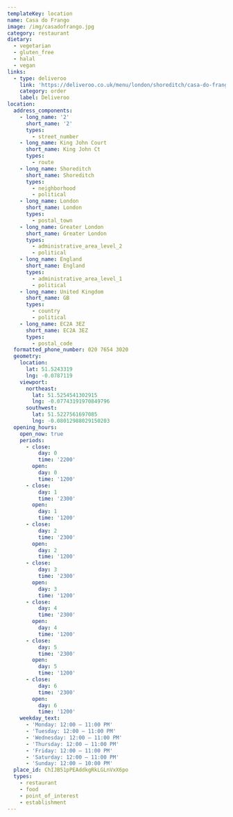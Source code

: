```yaml
---
templateKey: location
name: Casa do Frango
image: /img/casadofrango.jpg
category: restaurant
dietary:
  - vegetarian
  - gluten_free
  - halal
  - vegan
links:
  - type: deliveroo
    link: 'https://deliveroo.co.uk/menu/london/shoreditch/casa-do-frango-shoreditch'
    category: order
    label: Deliveroo
location:
  address_components:
    - long_name: '2'
      short_name: '2'
      types:
        - street_number
    - long_name: King John Court
      short_name: King John Ct
      types:
        - route
    - long_name: Shoreditch
      short_name: Shoreditch
      types:
        - neighborhood
        - political
    - long_name: London
      short_name: London
      types:
        - postal_town
    - long_name: Greater London
      short_name: Greater London
      types:
        - administrative_area_level_2
        - political
    - long_name: England
      short_name: England
      types:
        - administrative_area_level_1
        - political
    - long_name: United Kingdom
      short_name: GB
      types:
        - country
        - political
    - long_name: EC2A 3EZ
      short_name: EC2A 3EZ
      types:
        - postal_code
  formatted_phone_number: 020 7654 3020
  geometry:
    location:
      lat: 51.5243319
      lng: -0.0787119
    viewport:
      northeast:
        lat: 51.5254541302915
        lng: -0.07743191970849796
      southwest:
        lat: 51.5227561697085
        lng: -0.08012988029150203
  opening_hours:
    open_now: true
    periods:
      - close:
          day: 0
          time: '2200'
        open:
          day: 0
          time: '1200'
      - close:
          day: 1
          time: '2300'
        open:
          day: 1
          time: '1200'
      - close:
          day: 2
          time: '2300'
        open:
          day: 2
          time: '1200'
      - close:
          day: 3
          time: '2300'
        open:
          day: 3
          time: '1200'
      - close:
          day: 4
          time: '2300'
        open:
          day: 4
          time: '1200'
      - close:
          day: 5
          time: '2300'
        open:
          day: 5
          time: '1200'
      - close:
          day: 6
          time: '2300'
        open:
          day: 6
          time: '1200'
    weekday_text:
      - 'Monday: 12:00 – 11:00 PM'
      - 'Tuesday: 12:00 – 11:00 PM'
      - 'Wednesday: 12:00 – 11:00 PM'
      - 'Thursday: 12:00 – 11:00 PM'
      - 'Friday: 12:00 – 11:00 PM'
      - 'Saturday: 12:00 – 11:00 PM'
      - 'Sunday: 12:00 – 10:00 PM'
  place_id: ChIJB51pPEAddkgRkLGLnVxX6po
  types:
    - restaurant
    - food
    - point_of_interest
    - establishment
---
```

